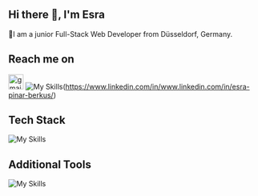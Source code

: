 ## Hi there 👋, I'm Esra
🌱I am a junior Full-Stack Web Developer from Düsseldorf, Germany.

 ## Reach me on 
[<img src='https://cdn.jsdelivr.net/npm/simple-icons@3.0.1/icons/gmail.svg' alt='gmail' height='30'>](mailto:esrapinarkaya@gmail.com)
![My Skills](https://skillicons.dev/icons?i=linkedin)(https://www.linkedin.com/in/www.linkedin.com/in/esra-pinar-berkus/)  

## Tech Stack
![My Skills](https://skillicons.dev/icons?i=js,html,css,react&theme=light,bootstrap,tailwind,nodejs,express,postgresql,sqlite,mongodb)

## Additional Tools
![My Skills](https://skillicons.dev/icons?i=git,github,vscode,postman,figma)
